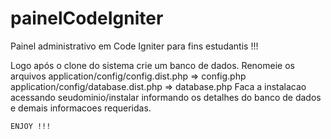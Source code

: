 painelCodeIgniter
================

Painel administrativo em Code Igniter para fins estudantis !!!


Logo após o clone do sistema crie um banco de dados.
Renomeie os arquivos
    application/config/config.dist.php => config.php
    application/config/database.dist.php => database.php
Faca a instalacao acessando seudominio/instalar
    informando os detalhes do banco de dados e demais
    informacoes requeridas.

    ENJOY !!!